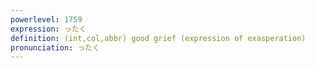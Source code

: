 ```yaml
---
powerlevel: 1759
expression: ったく
definition: (int,col,abbr) good grief (expression of exasperation)
pronunciation: ったく
---
```

